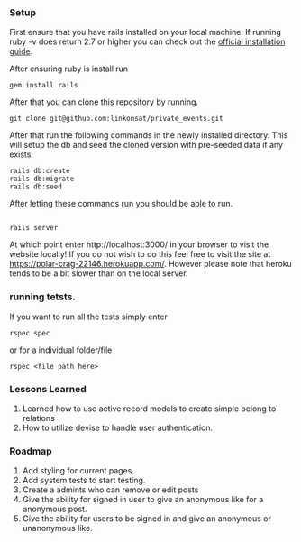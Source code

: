 ### Setup 

First ensure that you have rails installed on your local machine. 
If running ruby -v does return 2.7 or higher you can check out the [official installation guide](https://www.ruby-lang.org/en/documentation/installation/).

After ensuring ruby is install run 

~~~
gem install rails 
~~~

After that you can clone this repository by running. 
 
 ~~~
 git clone git@github.com:linkonsat/private_events.git
 ~~~
 
 After that run the following commands in the newly installed directory.
 This will setup the db and  seed the cloned version with pre-seeded data if any exists.
 
 ~~~
 rails db:create
 rails db:migrate
 rails db:seed
 ~~~ 
 
 After letting these commands run you should be able to run.
 
 ~~~
 
 rails server
 
 ~~~
 
 At which point enter http://localhost:3000/ in your browser to visit the website locally!
 If you do not wish to do this feel free to visit the site at https://polar-crag-22146.herokuapp.com/.
 However please note that heroku tends to be a bit slower than on the local server.
 
 
 ### running tetsts.
 If you want to run all the tests simply enter 
 
 ~~~
 rspec spec
 ~~~ 
  or for a individual folder/file
  
 ~~~ 
 rspec <file path here>
 ~~~
 
 ### Lessons Learned
 1. Learned how to use active record models to create simple belong to relations
 2. How to utilize devise to handle user authentication.
 
 ### Roadmap 
 
 1. Add styling for current pages.
 2. Add system tests to start testing.
 3. Create a admints who can remove or edit posts
 4. Give the ability for signed in user to give an anonymous like for a anonymous post.
 5. Give the ability for users to be signed in and give an anonymous or unanonymous like.
